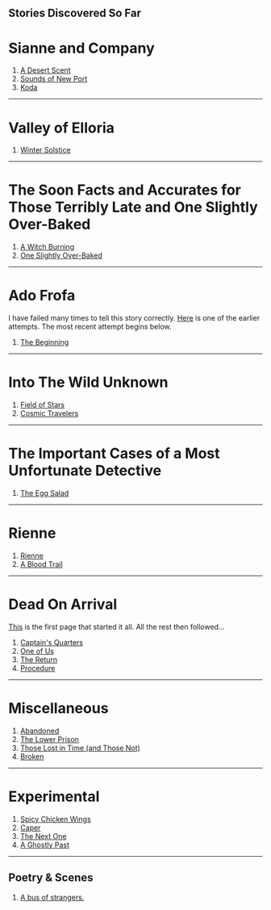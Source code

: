 ## Stories Discovered So Far

# Sianne and Company
1. [A Desert Scent](./020/index.md)
1. [Sounds of New Port](./027/index.md)
1. [Koda](./029/index.md)

* * *

# Valley of Elloria
1. [Winter Solstice](./025/index.md)

* * *

# The Soon Facts and Accurates for Those Terribly Late and One Slightly Over-Baked
1. [A Witch Burning](./019/index.md)
1. [One Slightly Over-Baked](./023/index.md)

* * *

# Ado Frofa
I have failed many times to tell this story correctly. [Here](./021/index.md) is one of the earlier attempts. The most recent attempt begins below.
1. [The Beginning](./024/index.md)

* * *

# Into The Wild Unknown
1. [Field of Stars](./012/index.md)
1. [Cosmic Travelers](./013/index.md)

* * *

# The Important Cases of a Most Unfortunate Detective
1. [The Egg Salad](./011/index.md)

* * *

# Rienne
1. [Rienne](./017/index.md)
1. [A Blood Trail](./008/index.md)

* * *

# Dead On Arrival
[This](./001/index.md) is the first page that started it all. All the rest then followed...
1. [Captain's Quarters](./002/index.md)
1. [One of Us](./003/index.md)
1. [The Return](./004/index.md)
1. [Procedure](./005/index.md)

* * *

# Miscellaneous
1. [Abandoned](./006/index.md)
1. [The Lower Prison](./007/index.md)
1. [Those Lost in Time (and Those Not)](./015/index.md)
1. [Broken](./018/index.md)

* * *

# Experimental
1. [Spicy Chicken Wings](./009/index.md)
1. [Caper](./010/index.md)
1. [The Next One](./016/index.md)
1. [A Ghostly Past](./022/index.md)

* * *

## Poetry & Scenes

1. [A bus of strangers.](./026/index.md)
